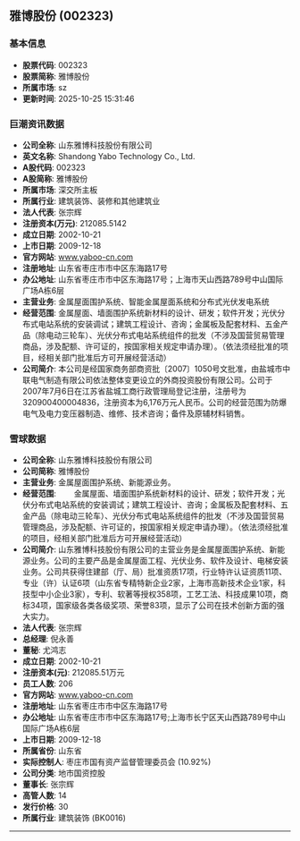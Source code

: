 ## 雅博股份 (002323)

### 基本信息

- **股票代码**: 002323
- **股票简称**: 雅博股份
- **所属市场**: sz
- **更新时间**: 2025-10-25 15:31:46

### 巨潮资讯数据

- **公司全称**: 山东雅博科技股份有限公司
- **英文名称**: Shandong Yabo Technology Co., Ltd.
- **A股代码**: 002323
- **A股简称**: 雅博股份
- **所属市场**: 深交所主板
- **所属行业**: 建筑装饰、装修和其他建筑业
- **法人代表**: 张宗辉
- **注册资本(万元)**: 212085.5142
- **成立日期**: 2002-10-21
- **上市日期**: 2009-12-18
- **官方网站**: www.yaboo-cn.com
- **注册地址**: 山东省枣庄市市中区东海路17号
- **办公地址**: 山东省枣庄市市中区东海路17号；上海市天山西路789号中山国际广场A栋6层
- **主营业务**: 金属屋面围护系统、智能金属屋面系统和分布式光伏发电系统
- **经营范围**: 金属屋面、墙面围护系统新材料的设计、研发；软件开发；光伏分布式电站系统的安装调试；建筑工程设计、咨询；金属板及配套材料、五金产品（除电动三轮车）、光伏分布式电站系统组件的批发（不涉及国营贸易管理商品，涉及配额、许可证的，按国家相关规定申请办理）。（依法须经批准的项目，经相关部门批准后方可开展经营活动）
- **公司简介**: 本公司是经国家商务部商资批〔2007〕1050号文批准，由盐城市中联电气制造有限公司依法整体变更设立的外商投资股份有限公司。公司于2007年7月6日在江苏省盐城工商行政管理局登记注册，注册号为320900400004836，注册资本为6,176万元人民币。公司的经营范围为防爆电气及电力变压器制造、维修、技术咨询；备件及原辅材料销售。

### 雪球数据

- **公司全称**: 山东雅博科技股份有限公司
- **公司简称**: 雅博股份
- **主营业务**: 金属屋面围护系统、新能源业务。
- **经营范围**: 　　金属屋面、墙面围护系统新材料的设计、研发；软件开发；光伏分布式电站系统的安装调试；建筑工程设计、咨询；金属板及配套材料、五金产品（除电动三轮车）、光伏分布式电站系统组件的批发（不涉及国营贸易管理商品，涉及配额、许可证的，按国家相关规定申请办理）。（依法须经批准的项目，经相关部门批准后方可开展经营活动）
- **公司简介**: 山东雅博科技股份有限公司的主营业务是金属屋面围护系统、新能源业务。公司的主要产品是金属屋面工程、光伏业务、软件及设计、电梯安装业务。公司共获得住建部（厅、局）批准资质17项，行业特许认证资质11项、专业（许）认证6项（山东省专精特新企业2家，上海市高新技术企业1家，科技型中小企业3家），专利、软著等授权358项，工艺工法、科技成果10项，商标34项，国家级各类各级奖项、荣誉83项，显示了公司在技术创新方面的强大实力。
- **法人代表**: 张宗辉
- **总经理**: 倪永善
- **董秘**: 尤鸿志
- **成立日期**: 2002-10-21
- **注册资本(元)**: 212085.51万元
- **员工人数**: 206
- **官方网站**: www.yaboo-cn.com
- **注册地址**: 山东省枣庄市市中区东海路17号
- **办公地址**: 山东省枣庄市市中区东海路17号;上海市长宁区天山西路789号中山国际广场A栋6层
- **上市日期**: 2009-12-18
- **所属省份**: 山东省
- **实际控制人**: 枣庄市国有资产监督管理委员会 (10.92%)
- **公司分类**: 地市国资控股
- **董事长**: 张宗辉
- **高管人数**: 14
- **发行价格**: 30
- **所属行业**: 建筑装饰 (BK0016)

---